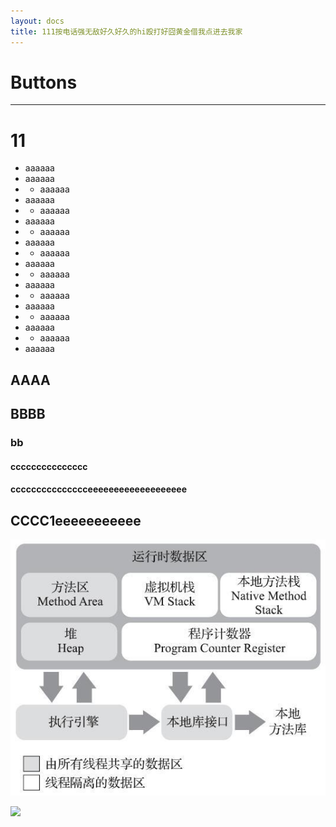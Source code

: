```yaml
---
layout: docs
title: 111按电话强无敌好久好久的hi殴打好囧黄金借我点进去我家
---
```


# Buttons
---

# 11
- aaaaaa
- aaaaaa
- - aaaaaa
- aaaaaa
- - aaaaaa
- aaaaaa
- - aaaaaa
- aaaaaa
- - aaaaaa
- aaaaaa
- - aaaaaa
- aaaaaa
- - aaaaaa
- aaaaaa
- - aaaaaa
- aaaaaa
- - aaaaaa
- aaaaaa
## AAAA

## BBBB

### bb

#### ccccccccccccccc

#### ccccccccccccccceeeeeeeeeeeeeeeeeee

## CCCC1eeeeeeeeeee

![](https://raw.githubusercontent.com/guosonglu/images/master/blog-img/202109031555370.png)

![](https://edrawcloudpubliccn.oss-cn-shenzhen.aliyuncs.com/viewer/self/1059758/share/2021-9-16/1631774704/page4.svg)

